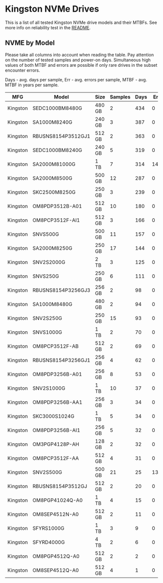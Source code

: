Kingston NVMe Drives
====================

This is a list of all tested Kingston NVMe drive models and their MTBFs. See more
info on reliability test in the [README](https://github.com/bsdhw/SMART).

NVME by Model
------------

Please take all columns into account when reading the table. Pay attention on the
number of tested samples and power-on days. Simultaneous high values of both MTBF
and errors are possible if only rare drives in the subset encounter errors.

Days - avg. days per sample,
Err  - avg. errors per sample,
MTBF - avg. MTBF in years per sample.

| MFG       | Model              | Size   | Samples | Days  | Err   | MTBF |
|-----------|--------------------|--------|---------|-------|-------|------|
| Kingston  | SEDC1000BM8480G    | 480 GB | 2       | 434   | 0     | 1.19   |
| Kingston  | SA1000M8240G       | 240 GB | 3       | 387   | 0     | 1.06   |
| Kingston  | RBUSNS8154P3512GJ1 | 512 GB | 2       | 363   | 0     | 0.99   |
| Kingston  | SEDC1000BM8240G    | 240 GB | 5       | 319   | 0     | 0.87   |
| Kingston  | SA2000M81000G      | 1 TB   | 7       | 314   | 145   | 0.83   |
| Kingston  | SA2000M8500G       | 500 GB | 12      | 287   | 0     | 0.79   |
| Kingston  | SKC2500M8250G      | 250 GB | 3       | 239   | 0     | 0.66   |
| Kingston  | OM8PDP3512B-A01    | 512 GB | 10      | 180   | 0     | 0.49   |
| Kingston  | OM8PCP3512F-AI1    | 512 GB | 3       | 166   | 0     | 0.46   |
| Kingston  | SNVS500G           | 500 GB | 11      | 157   | 0     | 0.43   |
| Kingston  | SA2000M8250G       | 250 GB | 17      | 144   | 0     | 0.40   |
| Kingston  | SNV2S2000G         | 2 TB   | 3       | 125   | 0     | 0.34   |
| Kingston  | SNVS250G           | 250 GB | 6       | 111   | 0     | 0.31   |
| Kingston  | RBUSNS8154P3256GJ3 | 256 GB | 2       | 98    | 0     | 0.27   |
| Kingston  | SA1000M8480G       | 480 GB | 2       | 94    | 0     | 0.26   |
| Kingston  | SNV2S250G          | 250 GB | 15      | 93    | 0     | 0.26   |
| Kingston  | SNVS1000G          | 1 TB   | 2       | 70    | 0     | 0.19   |
| Kingston  | OM8PCP3512F-AB     | 512 GB | 2       | 69    | 0     | 0.19   |
| Kingston  | RBUSNS8154P3256GJ1 | 256 GB | 4       | 62    | 0     | 0.17   |
| Kingston  | OM8PDP3256B-A01    | 256 GB | 8       | 53    | 0     | 0.15   |
| Kingston  | SNV2S1000G         | 1 TB   | 10      | 37    | 0     | 0.10   |
| Kingston  | OM8PDP3256B-AA1    | 256 GB | 3       | 34    | 0     | 0.09   |
| Kingston  | SKC3000S1024G      | 1 TB   | 5       | 34    | 0     | 0.09   |
| Kingston  | OM8PDP3256B-AI1    | 256 GB | 5       | 32    | 0     | 0.09   |
| Kingston  | OM3PGP4128P-AH     | 128 GB | 2       | 32    | 0     | 0.09   |
| Kingston  | OM8PCP3512F-AA     | 512 GB | 4       | 31    | 0     | 0.09   |
| Kingston  | SNV2S500G          | 500 GB | 21      | 25    | 13    | 0.06   |
| Kingston  | RBUSNS8154P3512GJ  | 512 GB | 2       | 20    | 0     | 0.06   |
| Kingston  | OM8PGP41024Q-A0    | 1 TB   | 4       | 15    | 0     | 0.04   |
| Kingston  | OM8SEP4512N-A0     | 512 GB | 2       | 11    | 0     | 0.03   |
| Kingston  | SFYRS1000G         | 1 TB   | 3       | 9     | 0     | 0.03   |
| Kingston  | SFYRD4000G         | 4 TB   | 2       | 6     | 0     | 0.02   |
| Kingston  | OM8PGP4512Q-A0     | 512 GB | 2       | 2     | 0     | 0.01   |
| Kingston  | OM8SEP4512Q-A0     | 512 GB | 4       | 1     | 0     | 0.00   |
